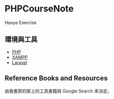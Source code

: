 # PHPCourseNote
Haoye Exercise

## 環境與工具

- [PHP](http://php.net/)
- [XAMPP](https://www.apachefriends.org/zh_tw/index.html)
- [Laravel](https://laravel.com/)


## Reference Books and Resources

由我書房的架上的工具書籍與 Google Search 來決定。
